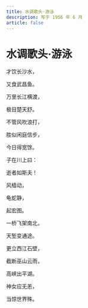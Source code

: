 ```yaml
---
title: 水调歌头·游泳
description: 写于 1956 年 6 月
article: false
---
```


# 水调歌头·游泳

才饮长沙水，

又食武昌鱼。

万里长江横渡，

极目楚天舒。

不管风吹浪打，

胜似闲庭信步，

今日得宽馀。

子在川上曰：

逝者如斯夫！

风樯动，

龟蛇静，

起宏图。

一桥飞架南北，

天堑变通途。

更立西江石壁，

截断巫山云雨，

高峡出平湖。

神女应无恙，

当惊世界殊。
